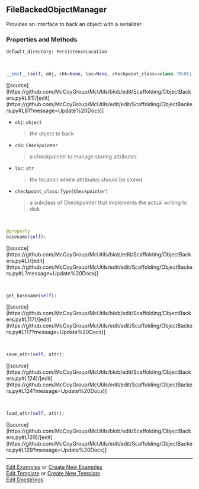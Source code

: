 ## <a id="McUtils.Scaffolding.ObjectBackers.FileBackedObjectManager">FileBackedObjectManager</a>
Provides an interface to back an object with
a serializer

### Properties and Methods
```python
default_directory: PersistenceLocation
```
<a id="McUtils.Scaffolding.ObjectBackers.FileBackedObjectManager.__init__" class="docs-object-method">&nbsp;</a> 
```python
__init__(self, obj, chk=None, loc=None, checkpoint_class=<class 'McUtils.Scaffolding.Checkpointing.NumPyCheckpointer'>): 
```
<div class="docs-source-link" markdown="1">
[[source](https://github.com/McCoyGroup/McUtils/blob/edit/Scaffolding/ObjectBackers.py#L81)/[edit](https://github.com/McCoyGroup/McUtils/edit/edit/Scaffolding/ObjectBackers.py#L81?message=Update%20Docs)]
</div>


- `obj`: `object`
    >the object to back
- `chk`: `Checkpointer`
    >a checkpointer to manage storing attributes
- `loc`: `str`
    >the location where attributes should be stored
- `checkpoint_class`: `Type[Checkpointer]`
    >a subclass of Checkpointer that implements the actual writing to disk

<a id="McUtils.Scaffolding.ObjectBackers.FileBackedObjectManager.basename" class="docs-object-method">&nbsp;</a> 
```python
@property
basename(self): 
```
<div class="docs-source-link" markdown="1">
[[source](https://github.com/McCoyGroup/McUtils/blob/edit/Scaffolding/ObjectBackers.py#L)/[edit](https://github.com/McCoyGroup/McUtils/edit/edit/Scaffolding/ObjectBackers.py#L?message=Update%20Docs)]
</div>

<a id="McUtils.Scaffolding.ObjectBackers.FileBackedObjectManager.get_basename" class="docs-object-method">&nbsp;</a> 
```python
get_basename(self): 
```
<div class="docs-source-link" markdown="1">
[[source](https://github.com/McCoyGroup/McUtils/blob/edit/Scaffolding/ObjectBackers.py#L117)/[edit](https://github.com/McCoyGroup/McUtils/edit/edit/Scaffolding/ObjectBackers.py#L117?message=Update%20Docs)]
</div>

<a id="McUtils.Scaffolding.ObjectBackers.FileBackedObjectManager.save_attr" class="docs-object-method">&nbsp;</a> 
```python
save_attr(self, attr): 
```
<div class="docs-source-link" markdown="1">
[[source](https://github.com/McCoyGroup/McUtils/blob/edit/Scaffolding/ObjectBackers.py#L124)/[edit](https://github.com/McCoyGroup/McUtils/edit/edit/Scaffolding/ObjectBackers.py#L124?message=Update%20Docs)]
</div>

<a id="McUtils.Scaffolding.ObjectBackers.FileBackedObjectManager.load_attr" class="docs-object-method">&nbsp;</a> 
```python
load_attr(self, attr): 
```
<div class="docs-source-link" markdown="1">
[[source](https://github.com/McCoyGroup/McUtils/blob/edit/Scaffolding/ObjectBackers.py#L129)/[edit](https://github.com/McCoyGroup/McUtils/edit/edit/Scaffolding/ObjectBackers.py#L129?message=Update%20Docs)]
</div>





___

[Edit Examples](https://github.com/McCoyGroup/McUtils/edit/edit/ci/examples/McUtils/Scaffolding/ObjectBackers/FileBackedObjectManager.md) or 
[Create New Examples](https://github.com/McCoyGroup/McUtils/new/edit/?filename=ci/examples/McUtils/Scaffolding/ObjectBackers/FileBackedObjectManager.md) <br/>
[Edit Template](https://github.com/McCoyGroup/McUtils/edit/edit/ci/docs/McUtils/Scaffolding/ObjectBackers/FileBackedObjectManager.md) or 
[Create New Template](https://github.com/McCoyGroup/McUtils/new/edit/?filename=ci/docs/templates/McUtils/Scaffolding/ObjectBackers/FileBackedObjectManager.md) <br/>
[Edit Docstrings](https://github.com/McCoyGroup/McUtils/edit/edit/McUtils/Scaffolding/ObjectBackers.py?message=Update%20Docs)